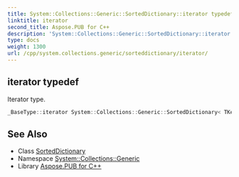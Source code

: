 ```yaml
---
title: System::Collections::Generic::SortedDictionary::iterator typedef
linktitle: iterator
second_title: Aspose.PUB for C++
description: 'System::Collections::Generic::SortedDictionary::iterator typedef. Iterator type in C++.'
type: docs
weight: 1300
url: /cpp/system.collections.generic/sorteddictionary/iterator/
---
```

## iterator typedef


Iterator type.

```cpp
_BaseType::iterator System::Collections::Generic::SortedDictionary< TKey, TValue >::iterator
```

## See Also

* Class [SortedDictionary](../)
* Namespace [System::Collections::Generic](../../)
* Library [Aspose.PUB for C++](../../../)
